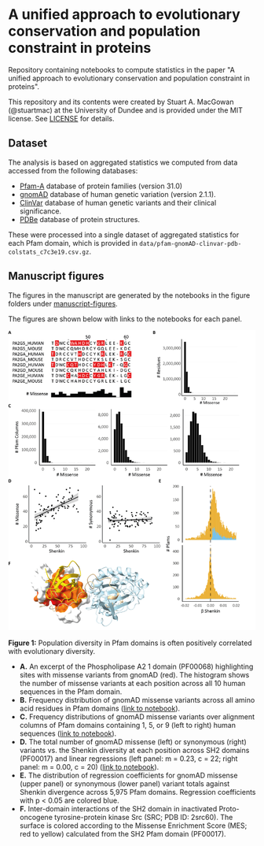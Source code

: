 # A unified approach to evolutionary conservation and population constraint in proteins
Repository containing notebooks to compute statistics in the paper "A unified approach to evolutionary conservation and population constraint in proteins".

This repository and its contents were created by Stuart A. MacGowan (@stuartmac) at the University of Dundee and is provided under the MIT license. See [LICENSE](LICENSE) for details.

## Dataset
The analysis is based on aggregated statistics we computed from data accessed from the following databases:
- [Pfam-A](https://pfam.xfam.org/) database of protein families (version 31.0)
- [gnomAD](https://gnomad.broadinstitute.org/) database of human genetic variation (version 2.1.1).
- [ClinVar](https://www.ncbi.nlm.nih.gov/clinvar/) database of human genetic variants and their clinical significance.
- [PDBe](https://www.ebi.ac.uk/pdbe/) database of protein structures.

These were processed into a single dataset of aggregated statistics for each Pfam domain, which is provided in `data/pfam-gnomAD-clinvar-pdb-colstats_c7c3e19.csv.gz`.

## Manuscript figures

The figures in the manuscript are generated by the notebooks in the figure folders under [manuscript-figures](manuscript-figures/).

The figures are shown below with links to the notebooks for each panel.

![Figure 1](manuscript-figures/published/fig1.png)

**Figure 1:** Population diversity in Pfam domains is often positively correlated with evolutionary diversity.

- **A.** An excerpt of the Phospholipase A2 1 domain (PF00068) highlighting sites with missense variants from gnomAD (red). The histogram shows the number of missense variants at each position across all 10 human sequences in the Pfam domain.
- **B.** Frequency distribution of gnomAD missense variants across all amino acid residues in Pfam domains ([link to notebook](manuscript-figures/fig1/Fig1B_pfam-residue-missense-hist.md)).
- **C.** Frequency distributions of gnomAD missense variants over alignment columns of Pfam domains containing 1, 5, or 9 (left to right) human sequences ([link to notebook](manuscript-figures/fig1/Figs1C-D_variant-totals-in-MSA-columns.md)).
- **D.** The total number of gnomAD missense (left) or synonymous (right) variants vs. the Shenkin diversity at each position across SH2 domains (PF00017) and linear regressions (left panel: m = 0.23, c = 22; right panel: m = 0.00, c = 20) ([link to notebook](manuscript-figures/fig1/Figs1C-D_variant-totals-in-MSA-columns.md)).
- **E.** The distribution of regression coefficients for gnomAD missense (upper panel) or synonymous (lower panel) variant totals against Shenkin divergence across 5,975 Pfam domains. Regression coefficients with p < 0.05 are colored blue.
- **F.** Inter-domain interactions of the SH2 domain in inactivated Proto-oncogene tyrosine-protein kinase Src (SRC; PDB ID: 2src60). The surface is colored according to the Missense Enrichment Score (MES; red to yellow) calculated from the SH2 Pfam domain (PF00017).
